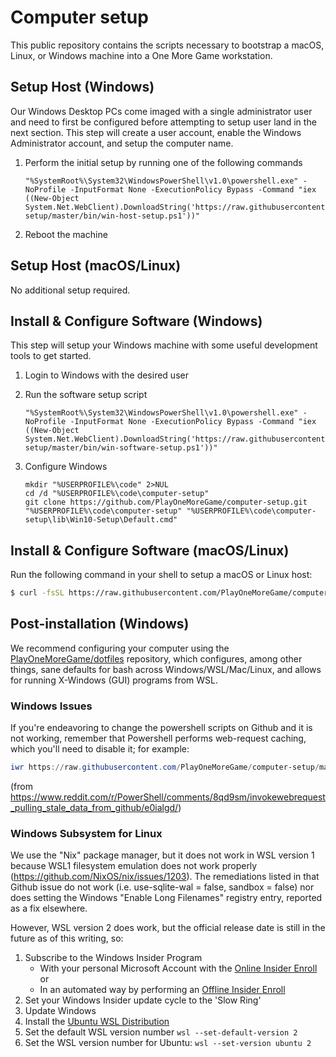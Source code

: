 # Computer setup

This public repository contains the scripts necessary to bootstrap a macOS, Linux, or Windows machine into a One More Game workstation.

## Setup Host (Windows)

Our Windows Desktop PCs come imaged with a single administrator user and need to first be configured before attempting to setup user land in the next section. This step will create a user account, enable the Windows Administrator account, and setup the computer name.

1. Perform the initial setup by running one of the following commands

    ```batch
    "%SystemRoot%\System32\WindowsPowerShell\v1.0\powershell.exe" -NoProfile -InputFormat None -ExecutionPolicy Bypass -Command "iex ((New-Object System.Net.WebClient).DownloadString('https://raw.githubusercontent.com/PlayOneMoreGame/computer-setup/master/bin/win-host-setup.ps1'))"
    ````

1. Reboot the machine

## Setup Host (macOS/Linux)

No additional setup required.

## Install & Configure Software (Windows)

This step will setup your Windows machine with some useful development tools to get started.

1. Login to Windows with the desired user
1. Run the software setup script

    ```batch
    "%SystemRoot%\System32\WindowsPowerShell\v1.0\powershell.exe" -NoProfile -InputFormat None -ExecutionPolicy Bypass -Command "iex ((New-Object System.Net.WebClient).DownloadString('https://raw.githubusercontent.com/PlayOneMoreGame/computer-setup/master/bin/win-software-setup.ps1'))"
    ```

1. Configure Windows

    ```batch
    mkdir "%USERPROFILE%\code" 2>NUL
    cd /d "%USERPROFILE%\code\computer-setup"
    git clone https://github.com/PlayOneMoreGame/computer-setup.git "%USERPROFILE%\code\computer-setup" "%USERPROFILE%\code\computer-setup\lib\Win10-Setup\Default.cmd"
    ```

## Install & Configure Software (macOS/Linux)

Run the following command in your shell to setup a macOS or Linux host:

```bash
$ curl -fsSL https://raw.githubusercontent.com/PlayOneMoreGame/computer-setup/master/bin/unix-host-setup | bash
```

## Post-installation (Windows)

We recommend configuring your computer using the [PlayOneMoreGame/dotfiles](https://github.com/PlayOneMoreGame/dotfiles) repository, which configures, among other things, sane defaults for bash across Windows/WSL/Mac/Linux, and allows for running X-Windows (GUI) programs from WSL.

### Windows Issues

If you're endeavoring to change the powershell scripts on Github and it is not working, remember that Powershell performs web-request caching, which you'll need to disable it; for example:

```powershell
iwr https://raw.githubusercontent.com/PlayOneMoreGame/computer-setup/master/bin/win-software-setup.ps1 -UseBasicParsing -Headers @{ "Pragma"="no-cache"; "Cache-Control"="no-cache"; } | iex
```

(from https://www.reddit.com/r/PowerShell/comments/8qd9sm/invokewebrequest_pulling_stale_data_from_github/e0ialgd/)

### Windows Subsystem for Linux

We use the "Nix" package manager, but it does not work in WSL version 1 because WSL1 filesystem emulation does not work properly (https://github.com/NixOS/nix/issues/1203). The remediations listed in that Github issue do not work (i.e. use-sqlite-wal = false, sandbox = false) nor does setting the Windows "Enable Long Filenames" registry entry, reported as a fix elsewhere.

However, WSL version 2 does work, but the official release date is still in the future as of this writing, so:

1. Subscribe to the Windows Insider Program
    * With your personal Microsoft Account with the [Online Insider Enroll](https://insider.windows.com/en-us/) or
    * In an automated way by performing an [Offline Insider Enroll](https://github.com/whatever127/offlineinsiderenroll)
1. Set your Windows Insider update cycle to the 'Slow Ring'
1. Update Windows
1. Install the [Ubuntu WSL Distribution](https://www.microsoft.com/en-us/p/ubuntu/9nblggh4msv6)
1. Set the default WSL version number `wsl --set-default-version 2`
1. Set the WSL version number for Ubuntu: `wsl --set-version ubuntu 2`
